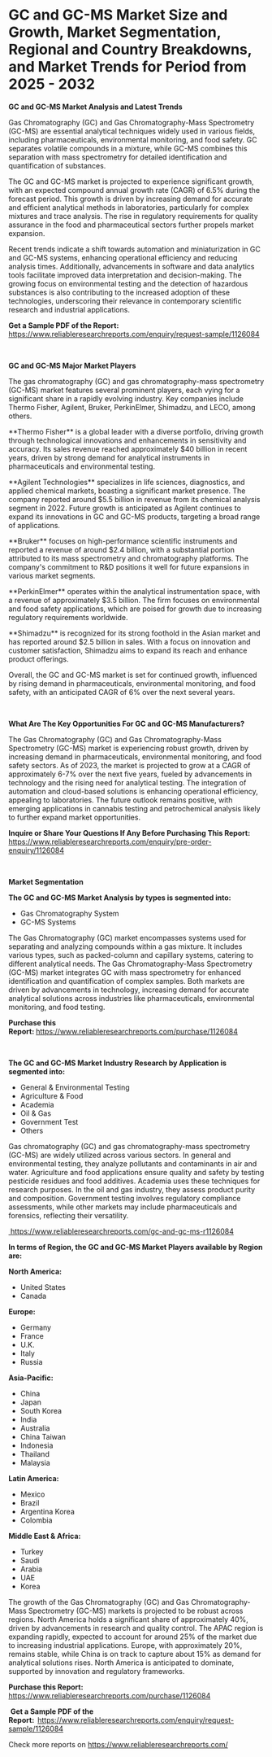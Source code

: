 <p><h1>GC and GC-MS Market Size and Growth, Market Segmentation, Regional and Country Breakdowns, and Market Trends for Period from 2025 -  2032</h1></p><p><strong>GC and GC-MS Market Analysis and Latest Trends</strong></p>
<p><p>Gas Chromatography (GC) and Gas Chromatography-Mass Spectrometry (GC-MS) are essential analytical techniques widely used in various fields, including pharmaceuticals, environmental monitoring, and food safety. GC separates volatile compounds in a mixture, while GC-MS combines this separation with mass spectrometry for detailed identification and quantification of substances.</p><p>The GC and GC-MS market is projected to experience significant growth, with an expected compound annual growth rate (CAGR) of 6.5% during the forecast period. This growth is driven by increasing demand for accurate and efficient analytical methods in laboratories, particularly for complex mixtures and trace analysis. The rise in regulatory requirements for quality assurance in the food and pharmaceutical sectors further propels market expansion.</p><p>Recent trends indicate a shift towards automation and miniaturization in GC and GC-MS systems, enhancing operational efficiency and reducing analysis times. Additionally, advancements in software and data analytics tools facilitate improved data interpretation and decision-making. The growing focus on environmental testing and the detection of hazardous substances is also contributing to the increased adoption of these technologies, underscoring their relevance in contemporary scientific research and industrial applications.</p></p>
<p><strong>Get a Sample PDF of the Report:&nbsp;</strong> <a href="https://www.reliableresearchreports.com/enquiry/request-sample/1126084?utm_campaign=2207&utm_medium=2&utm_source=Github&utm_content=ia&utm_term=24022025&utm_id=gc-and-gc-ms">https://www.reliableresearchreports.com/enquiry/request-sample/1126084</a></p>
<p>&nbsp;</p>
<p><strong>GC and GC-MS Major Market Players</strong></p>
<p><p>The gas chromatography (GC) and gas chromatography-mass spectrometry (GC-MS) market features several prominent players, each vying for a significant share in a rapidly evolving industry. Key companies include Thermo Fisher, Agilent, Bruker, PerkinElmer, Shimadzu, and LECO, among others.</p><p>**Thermo Fisher** is a global leader with a diverse portfolio, driving growth through technological innovations and enhancements in sensitivity and accuracy. Its sales revenue reached approximately $40 billion in recent years, driven by strong demand for analytical instruments in pharmaceuticals and environmental testing.</p><p>**Agilent Technologies** specializes in life sciences, diagnostics, and applied chemical markets, boasting a significant market presence. The company reported around $5.5 billion in revenue from its chemical analysis segment in 2022. Future growth is anticipated as Agilent continues to expand its innovations in GC and GC-MS products, targeting a broad range of applications.</p><p>**Bruker** focuses on high-performance scientific instruments and reported a revenue of around $2.4 billion, with a substantial portion attributed to its mass spectrometry and chromatography platforms. The company's commitment to R&D positions it well for future expansions in various market segments.</p><p>**PerkinElmer** operates within the analytical instrumentation space, with a revenue of approximately $3.5 billion. The firm focuses on environmental and food safety applications, which are poised for growth due to increasing regulatory requirements worldwide.</p><p>**Shimadzu** is recognized for its strong foothold in the Asian market and has reported around $2.5 billion in sales. With a focus on innovation and customer satisfaction, Shimadzu aims to expand its reach and enhance product offerings.</p><p>Overall, the GC and GC-MS market is set for continued growth, influenced by rising demand in pharmaceuticals, environmental monitoring, and food safety, with an anticipated CAGR of 6% over the next several years.</p></p>
<p>&nbsp;</p>
<p><strong>What Are The Key Opportunities For GC and GC-MS Manufacturers?</strong></p>
<p><p>The Gas Chromatography (GC) and Gas Chromatography-Mass Spectrometry (GC-MS) market is experiencing robust growth, driven by increasing demand in pharmaceuticals, environmental monitoring, and food safety sectors. As of 2023, the market is projected to grow at a CAGR of approximately 6-7% over the next five years, fueled by advancements in technology and the rising need for analytical testing. The integration of automation and cloud-based solutions is enhancing operational efficiency, appealing to laboratories. The future outlook remains positive, with emerging applications in cannabis testing and petrochemical analysis likely to further expand market opportunities.</p></p>
<p><strong>Inquire or Share Your Questions If Any Before Purchasing This Report:</strong> <a href="https://www.reliableresearchreports.com/enquiry/pre-order-enquiry/1126084?utm_campaign=2207&utm_medium=2&utm_source=Github&utm_content=ia&utm_term=24022025&utm_id=gc-and-gc-ms">https://www.reliableresearchreports.com/enquiry/pre-order-enquiry/1126084</a></p>
<p>&nbsp;</p>
<p><strong>Market Segmentation</strong></p>
<p><strong>The GC and GC-MS Market Analysis by types is segmented into:</strong></p>
<p><ul><li>Gas Chromatography System</li><li>GC-MS Systems</li></ul></p>
<p><p>The Gas Chromatography (GC) market encompasses systems used for separating and analyzing compounds within a gas mixture. It includes various types, such as packed-column and capillary systems, catering to different analytical needs. The Gas Chromatography-Mass Spectrometry (GC-MS) market integrates GC with mass spectrometry for enhanced identification and quantification of complex samples. Both markets are driven by advancements in technology, increasing demand for accurate analytical solutions across industries like pharmaceuticals, environmental monitoring, and food testing.</p></p>
<p><strong>Purchase this Report:&nbsp;</strong><a href="https://www.reliableresearchreports.com/purchase/1126084?utm_campaign=2207&utm_medium=2&utm_source=Github&utm_content=ia&utm_term=24022025&utm_id=gc-and-gc-ms">https://www.reliableresearchreports.com/purchase/1126084</a></p>
<p>&nbsp;</p>
<p><strong>The GC and GC-MS Market Industry Research by Application is segmented into:</strong></p>
<p><ul><li>General & Environmental Testing</li><li>Agriculture & Food</li><li>Academia</li><li>Oil & Gas</li><li>Government Test</li><li>Others</li></ul></p>
<p><p>Gas chromatography (GC) and gas chromatography-mass spectrometry (GC-MS) are widely utilized across various sectors. In general and environmental testing, they analyze pollutants and contaminants in air and water. Agriculture and food applications ensure quality and safety by testing pesticide residues and food additives. Academia uses these techniques for research purposes. In the oil and gas industry, they assess product purity and composition. Government testing involves regulatory compliance assessments, while other markets may include pharmaceuticals and forensics, reflecting their versatility.</p></p>
<p><a href="https://www.reliableresearchreports.com/gc-and-gc-ms-r1126084?utm_campaign=2207&utm_medium=2&utm_source=Github&utm_content=ia&utm_term=24022025&utm_id=gc-and-gc-ms">&nbsp;https://www.reliableresearchreports.com/gc-and-gc-ms-r1126084</a></p>
<p><strong>In terms of Region, the GC and GC-MS Market Players available by Region are:</strong></p>
<p>
    <p> <strong> North America: </strong>
        <ul>
            <li>United States</li>
            <li>Canada</li>
        </ul>
        </p> 
    <p> <strong> Europe: </strong>
        <ul>
            <li>Germany</li>
            <li>France</li>
            <li>U.K.</li>
            <li>Italy</li>
            <li>Russia</li>
        </ul>
        </p> 
    <p> <strong> Asia-Pacific: </strong>
        <ul>
            <li>China</li>
            <li>Japan</li>
            <li>South Korea</li>
            <li>India</li>
            <li>Australia</li>
            <li>China Taiwan</li>
            <li>Indonesia</li>
            <li>Thailand</li>
            <li>Malaysia</li>
        </ul>
        </p> 
    <p> <strong> Latin America: </strong>
        <ul>
            <li>Mexico</li>
            <li>Brazil</li>
            <li>Argentina Korea</li>
            <li>Colombia</li>
        </ul>
        </p> 
    <p> <strong> Middle East & Africa: </strong>
        <ul>
            <li>Turkey</li>
            <li>Saudi</li>
            <li>Arabia</li>
            <li>UAE</li>
            <li>Korea</li>
        </ul>
    </p>
    </p>
<p><p>The growth of the Gas Chromatography (GC) and Gas Chromatography-Mass Spectrometry (GC-MS) markets is projected to be robust across regions. North America holds a significant share of approximately 40%, driven by advancements in research and quality control. The APAC region is expanding rapidly, expected to account for around 25% of the market due to increasing industrial applications. Europe, with approximately 20%, remains stable, while China is on track to capture about 15% as demand for analytical solutions rises. North America is anticipated to dominate, supported by innovation and regulatory frameworks.</p></p>
<p><strong>Purchase this Report: </strong><a href="https://www.reliableresearchreports.com/purchase/1126084?utm_campaign=2207&utm_medium=2&utm_source=Github&utm_content=ia&utm_term=24022025&utm_id=gc-and-gc-ms">https://www.reliableresearchreports.com/purchase/1126084</a></p>
<p>&nbsp;<strong>Get a Sample PDF of the Report:&nbsp;&nbsp;</strong><a href="https://www.reliableresearchreports.com/enquiry/request-sample/1126084?utm_campaign=2207&utm_medium=2&utm_source=Github&utm_content=ia&utm_term=24022025&utm_id=gc-and-gc-ms">https://www.reliableresearchreports.com/enquiry/request-sample/1126084</a></p>
<p><strong></strong></p>
<p>Check more reports on <a href="https://www.reliableresearchreports.com/?utm_campaign=2207&utm_medium=2&utm_source=Github&utm_content=ia&utm_term=24022025&utm_id=gc-and-gc-ms">https://www.reliableresearchreports.com/</a></p>